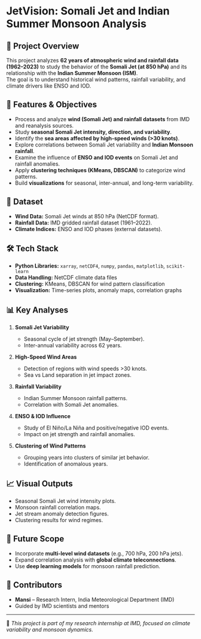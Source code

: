 # JetVision: Somali Jet and Indian Summer Monsoon Analysis

## 📌 Project Overview
This project analyzes **62 years of atmospheric wind and rainfall data (1962–2023)** to study the behavior of the **Somali Jet (at 850 hPa)** and its relationship with the **Indian Summer Monsoon (ISM)**.  
The goal is to understand historical wind patterns, rainfall variability, and climate drivers like ENSO and IOD.

## 🚀 Features & Objectives
- Process and analyze **wind (Somali Jet) and rainfall datasets** from IMD and reanalysis sources.  
- Study **seasonal Somali Jet intensity, direction, and variability**.  
- Identify the **sea areas affected by high-speed winds (>30 knots)**.  
- Explore correlations between Somali Jet variability and **Indian Monsoon rainfall**.  
- Examine the influence of **ENSO and IOD events** on Somali Jet and rainfall anomalies.  
- Apply **clustering techniques (KMeans, DBSCAN)** to categorize wind patterns.  
- Build **visualizations** for seasonal, inter-annual, and long-term variability.  

## 📂 Dataset
- **Wind Data:** Somali Jet winds at 850 hPa (NetCDF format).  
- **Rainfall Data:** IMD gridded rainfall dataset (1961–2022).  
- **Climate Indices:** ENSO and IOD phases (external datasets).  

## 🛠️ Tech Stack
- **Python Libraries:** `xarray`, `netCDF4`, `numpy`, `pandas`, `matplotlib`, `scikit-learn`  
- **Data Handling:** NetCDF climate data files  
- **Clustering:** KMeans, DBSCAN for wind pattern classification  
- **Visualization:** Time-series plots, anomaly maps, correlation graphs  

## 📊 Key Analyses
1. **Somali Jet Variability**
   - Seasonal cycle of jet strength (May–September).  
   - Inter-annual variability across 62 years.  

2. **High-Speed Wind Areas**
   - Detection of regions with wind speeds >30 knots.  
   - Sea vs Land separation in jet impact zones.  

3. **Rainfall Variability**
   - Indian Summer Monsoon rainfall patterns.  
   - Correlation with Somali Jet anomalies.  

4. **ENSO & IOD Influence**
   - Study of El Niño/La Niña and positive/negative IOD events.  
   - Impact on jet strength and rainfall anomalies.  

5. **Clustering of Wind Patterns**
   - Grouping years into clusters of similar jet behavior.  
   - Identification of anomalous years.

## 📈 Visual Outputs
- Seasonal Somali Jet wind intensity plots.  
- Monsoon rainfall correlation maps.  
- Jet stream anomaly detection figures.  
- Clustering results for wind regimes.  

## 🔮 Future Scope
- Incorporate **multi-level wind datasets** (e.g., 700 hPa, 200 hPa jets).  
- Expand correlation analysis with **global climate teleconnections**.  
- Use **deep learning models** for monsoon rainfall prediction.  

## 🤝 Contributors
- **Mansi** – Research Intern, India Meteorological Department (IMD)  
- Guided by IMD scientists and mentors  

---

📢 *This project is part of my research internship at IMD, focused on climate variability and monsoon dynamics.*
